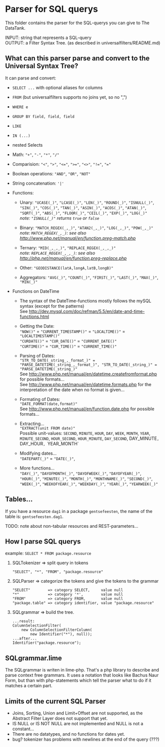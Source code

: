 Parser for SQL querys
=====================

This folder contains the parser for the SQL-querys you can give to The DataTank.

INPUT: string that represents a SQL-query  
OUTPUT: a Filter Syntax Tree. (as described in universalfilters/README.md)


What can this parser parse and convert to the Universal Syntax Tree?
--------------------------------------------------------------------

It can parse and convert:
 - `SELECT ...` with optional aliases for columns
 - `FROM` (but universalfilters supports no joins yet, so no ",")
 - `WHERE e`
 - `GROUP BY field, field, field`
 - `LIKE`
 - `IN (...)`

 - nested Selects

 - Math: `"+"`, `"-"`, `"*"`, `"/"`
 - Comparision: `"<"`, `">"`, `"<="`, `">="`, `"<>"`, `"!="`, `"="`
 - Boolean operations: `"AND"`, `"OR"`, `"NOT"`
 - String concatenation: `'|'`

 - Functions:
   * Unary: `"UCASE(_)"`, `"LCASE(_)"`, `"LEN(_)"`, `"ROUND(_)"`, `"ISNULL(_)"`, `"SIN(_)"`, `"COS(_)"`, `"TAN(_)"`, `"ASIN(_)"`, `"ACOS(_)"`, `"ATAN(_)"`, `"SQRT(_)"`, `"ABS(_)"`, `"FLOOR(_)"`, `"CEIL(_)"`, `"EXP(_)"`, `"LOG(_)"`  
     _note: `"ISNULL(_)"` returns `true` or `false`_

   * Binary: `"MATCH_REGEX(_,_)"`, `"ATAN2(_,_)"`, `"LOG(_,_)"`, `"POW(_,_)"`  
     _note: `MATCH_REGEX(_,_)`: see also http://www.php.net/manual/en/function.preg-match.php_

   * Ternary: `"MID(_,_,_)"`, `"REPLACE_REGEX(_,_,_)"`  
     _note: `REPLACE_REGEX(_,_,_)`: see also http://php.net/manual/en/function.preg-replace.php_

   * Other: `"GEODISTANCE(latA,longA,latB,longB)"`

   * Aggregators: `"AVG(_)"`, `"COUNT(_)"`, `"FIRST(_)"`, `"LAST(_)"`, `"MAX(_)"`, `"MIN(_)"`

 - Functions on DateTime
   * The syntax of the DateTime-functions mostly follows the mySQL syntax (except for the patterns)  
     See http://dev.mysql.com/doc/refman/5.5/en/date-and-time-functions.html

   * Getting the Date:  
     `"NOW()"` = `"CURRENT_TIMESTAMP()"` = `"LOCALTIME()"` = `"LOCALTIMESTAMP()"`  
     `"CURDATE()"` = `"CUR_DATE()"` = `"CURRENT_DATE()"`  
     `"CURTIME()"` = `"CUR_TIME()"` = `"CURRENT_TIME()"`

   * Parsing of Dates:  
     `"STR_TO_DATE(_string_,_format_)" = "PARSE_DATETIME(_string_,_format_)", "STR_TO_DATE(_string_)" = "PARSE_DATETIME(_string_)"`  
     See http://www.php.net/manual/en/datetime.createfromformat.php for possible formats...  
     See http://www.php.net/manual/en/datetime.formats.php for the interpretation of the date when no format is given...

   * Formating of Dates:  
     `"DATE_FORMAT(date,format)"`  
     See http://www.php.net/manual/en/function.date.php for possible formats...

   * Extracting...  
     `"EXTRACT(unit FROM date)"`  
     Possible unit-values: `SECOND`, `MINUTE`, `HOUR`, `DAY`, `WEEK`, `MONTH`, `YEAR`, `MINUTE_SECOND`, `HOUR_SECOND`, `HOUR_MINUTE`, `DAY_SECOND`, DAY_MINUTE`, `DAY_HOUR`, `YEAR_MONTH`

   * Modifying dates...  
     `"DATEPART(_)"` = `"DATE(_)"`, 

   * More functions...  
     `"DAY(_)"`, `"DAYOFMONTH(_)"`, `"DAYOFWEEK(_)"`, `"DAYOFYEAR(_)"`, `"HOUR(_)"`, `"MINUTE(_)"`, `"MONTH(_)"`, `"MONTHNAME(_)"`, `"SECOND(_)"`, `"WEEK(_)"`, `"WEEKOFYEAR(_)"`, `"WEEKDAY(_)"`, `"YEAR(_)"`, `"YEARWEEK(_)"`

Tables...
---------
If you have a resource `dag1` in a package `gentsefeesten`, the name of the table is: `gentsefeesten.dag1`.

TODO: note about non-tabular resources and REST-parameters...

How I parse SQL querys
----------------------

example: ``SELECT * FROM package.resource``


 1. SQLTokenizer => split query in tokens
 
        "SELECT", "*", "FROM", "package.resource"
    
 2. SQLParser => categorize the tokens and give the tokens to the grammar
 
        "SELECT"        => category SELECT,     value null
        "*"             => category '*',        value null
        "FROM"          => category FROM,       value null
        "package.table" => category identifier, value "package.resource"
    
 3. SQLgrammar => build the tree.

        ...result:
        ColumnSelectionFilter(
            new ColumnSelectionFilterColumn(
                new Identifier("*"), null));
        ...after...
        Identifier("package.resource");


SQLgrammar.lime
---------------

The SQLgrammar is writen in lime-php. That's a php library to describe and parse context free grammars. It uses a notation that looks like Bachus Naur Form, but than with php-statements which tell the parser what to do if it matches a certain part.


Limits of the current SQL Parser
--------------------------------

- Joins, Sorting, Union and Limit+Offset are not supported, as the Abstract Filter Layer does not support that yet.
- IS NULL or IS NOT NULL are not implemented and NULL is not a constant...
- There are no datatypes, and no functions for dates yet.
- bug? tokenizer has problems with newlines at the end of the query (???)